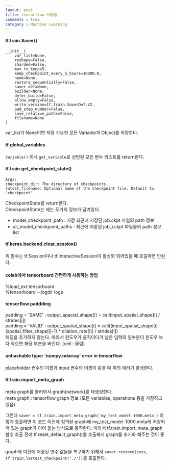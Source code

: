 ```yaml
---
layout: post
title: tensorflow 사용법
comments : true
category : Machine Learning
---
```


#### tf.train.Saver() 
```
__init__(
    var_list=None,
    reshape=False,
    sharded=False,
    max_to_keep=5,
    keep_checkpoint_every_n_hours=10000.0,
    name=None,
    restore_sequentially=False,
    saver_def=None,
    builder=None,
    defer_build=False,
    allow_empty=False,
    write_version=tf.train.SaverDef.V2,
    pad_step_number=False,
    save_relative_paths=False,
    filename=None
)
```
var_list가 None이면 저장 가능한 모든 Variable과 Object를 저장한다. 
<br/>

#### tf.global_variables 
```Variable()``` 이나 ```get_variable```로 선언된 모든 변수 리스트를 return한다. 

#### tf.train.get\_checkpoint\_state()
```
Args:
checkpoint_dir: The directory of checkpoints.
latest_filename: Optional name of the checkpoint file. Default to 'checkpoint'.
```
CheckpointState를 return한다. <br/>
CheckpointState는 에는 두가지 정보가 담겨있다.
- model_checkpoint_path : 가장 최근에 저장된 job.ckpt 파일의 path 정보
- all_model_checkpoint_paths : 최근에 저장된 job_i.ckpt 파일들의 path 정보 list

#### tf.keras.backend.clear_session()
위 함수는 tf.Session이나 tf.InteractiveSession이 활성화 되어있을 때 호출하면 안된다.

#### colab에서 tensorboard 간편하게 사용하는 방법
%load_ext tensorboard <br/>
%tensorboard --logdir logs

#### tensorflow paddding
padding = 'SAME' : output_spacial_shape[i] = ceil(input_spatial_shape[i] / strides[i]) <br/>
padding = 'VALID' : output_spatial_shape[i] = ceil((input_spatial_shape[i] - (spatial_filter_shape[i]-1) * dilation_rate[i]) / strides[i]) <br/>
패딩을 추가하지 않는다. 따라서 윈도우가 움직이다가 남은 입력의 일부분이 윈도우 보다 작으면 해당 부분을 버린다. 
(ceil : 올림)

#### unhashable type: 'numpy.ndarray' error in tensorflow
placeholder 변수의 이름과 input 변수의 이름이 같을 때 위의 에러가 발생한다.

#### tf.train.import\_meta\_graph
meta graph를 불러와서 graph(network)를 재생성한다. <br/>
meta graph : tensorflow graph 정보 (모든 variables, operations 등을 저장하고 있음) <br/>

그런데 ```saver = tf.train.import_meta_graph('my_test_model-1000.meta')``` 이렇게 호출하면 이 코드 이전에 정의된 graph에 my\_test\_model\-1000.meta에 저장되어 있는 graph가 이어 붙는 방식으로 동작한다. 따라서 tf.train.import_meta_graph 함수 호출 전에 tf.reset\_default\_graph()를 호출해서 graph를 초기화 해주는 것이 좋다.
<br/>

graph에 이전에 저장된 변수 값들을 복구하기 위해서 ```saver.restore(sess, tf.train.lastest_checkpoint('./'))```를 호출한다.


